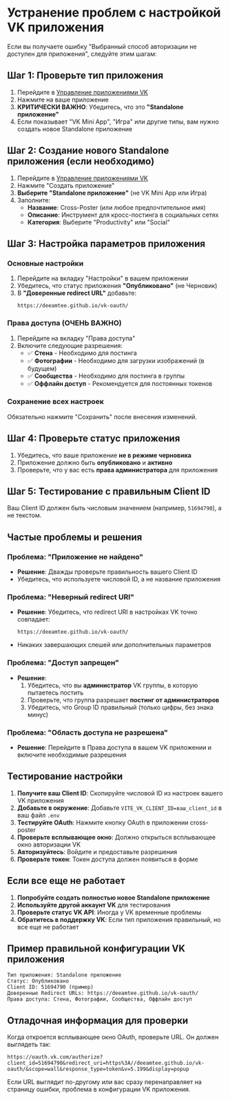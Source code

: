 # Устранение проблем с настройкой VK приложения

Если вы получаете ошибку "Выбранный способ авторизации не доступен для приложения", следуйте этим шагам:

## Шаг 1: Проверьте тип приложения

1. Перейдите в [Управление приложениями VK](https://vk.com/apps?act=manage)
2. Нажмите на ваше приложение
3. **КРИТИЧЕСКИ ВАЖНО**: Убедитесь, что это **"Standalone приложение"**
4. Если показывает "VK Mini App", "Игра" или другие типы, вам нужно создать новое Standalone приложение

## Шаг 2: Создание нового Standalone приложения (если необходимо)

1. Перейдите в [Управление приложениями VK](https://vk.com/apps?act=manage)
2. Нажмите "Создать приложение"
3. **Выберите "Standalone приложение"** (не VK Mini App или Игра)
4. Заполните:
   - **Название**: Cross-Poster (или любое предпочтительное имя)
   - **Описание**: Инструмент для кросс-постинга в социальных сетях
   - **Категория**: Выберите "Productivity" или "Social"

## Шаг 3: Настройка параметров приложения

### Основные настройки
1. Перейдите на вкладку "Настройки" в вашем приложении
2. Убедитесь, что статус приложения **"Опубликовано"** (не Черновик)
3. В **"Доверенные redirect URL"** добавьте:
   ```
   https://deeamtee.github.io/vk-oauth/
   ```

### Права доступа (ОЧЕНЬ ВАЖНО)
1. Перейдите на вкладку "Права доступа"
2. Включите следующие разрешения:
   - ✅ **Стена** - Необходимо для постинга
   - ✅ **Фотографии** - Необходимо для загрузки изображений (в будущем)
   - ✅ **Сообщества** - Необходимо для постинга в группы
   - ✅ **Оффлайн доступ** - Рекомендуется для постоянных токенов

### Сохранение всех настроек
Обязательно нажмите "Сохранить" после внесения изменений.

## Шаг 4: Проверьте статус приложения

1. Убедитесь, что ваше приложение **не в режиме черновика**
2. Приложение должно быть **опубликовано** и **активно**
3. Проверьте, что у вас есть **права администратора** для приложения

## Шаг 5: Тестирование с правильным Client ID

Ваш Client ID должен быть числовым значением (например, `51694790`), а не текстом.

## Частые проблемы и решения

### Проблема: "Приложение не найдено"
- **Решение**: Дважды проверьте правильность вашего Client ID
- Убедитесь, что используете числовой ID, а не название приложения

### Проблема: "Неверный redirect URI"
- **Решение**: Убедитесь, что redirect URI в настройках VK точно совпадает:
  ```
  https://deeamtee.github.io/vk-oauth/
  ```
- Никаких завершающих слешей или дополнительных параметров

### Проблема: "Доступ запрещен"
- **Решение**: 
  1. Убедитесь, что вы **администратор** VK группы, в которую пытаетесь постить
  2. Проверьте, что группа разрешает **постинг от администраторов**
  3. Убедитесь, что Group ID правильный (только цифры, без знака минус)

### Проблема: "Область доступа не разрешена"
- **Решение**: Перейдите в Права доступа в вашем VK приложении и включите необходимые разрешения

## Тестирование настройки

1. **Получите ваш Client ID**: Скопируйте числовой ID из настроек вашего VK приложения
2. **Добавьте в окружение**: Добавьте `VITE_VK_CLIENT_ID=ваш_client_id` в ваш файл `.env`
3. **Тестируйте OAuth**: Нажмите кнопку OAuth в приложении cross-poster
4. **Проверьте всплывающее окно**: Должно открыться всплывающее окно авторизации VK
5. **Авторизуйтесь**: Войдите и предоставьте разрешения
6. **Проверьте токен**: Токен доступа должен появиться в форме

## Если все еще не работает

1. **Попробуйте создать полностью новое Standalone приложение**
2. **Используйте другой аккаунт VK** для тестирования
3. **Проверьте статус VK API**: Иногда у VK временные проблемы
4. **Обратитесь в поддержку VK**: Если тип приложения правильный, но все еще не работает

## Пример правильной конфигурации VK приложения

```
Тип приложения: Standalone приложение
Статус: Опубликовано
Client ID: 51694790 (пример)
Доверенные Redirect URLs: https://deeamtee.github.io/vk-oauth/
Права доступа: Стена, Фотографии, Сообщества, Оффлайн доступ
```

## Отладочная информация для проверки

Когда откроется всплывающее окно OAuth, проверьте URL. Он должен выглядеть так:
```
https://oauth.vk.com/authorize?client_id=51694790&redirect_uri=https%3A//deeamtee.github.io/vk-oauth/&scope=wall&response_type=token&v=5.199&display=popup
```

Если URL выглядит по-другому или вас сразу перенаправляет на страницу ошибки, проблема в конфигурации VK приложения.